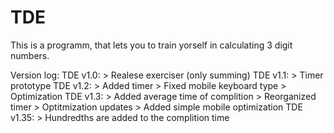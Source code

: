 # TDE
This is a programm, that lets you to train yorself in calculating 3 digit numbers. 

Version log: 
  TDE v1.0:
    > Realese exerciser (only summing)
  TDE v1.1:
    > Timer prototype
  TDE v1.2:
    > Added timer
    > Fixed mobile keyboard type
    > Optimization
  TDE v1.3:
    > Added average time of complition
    > Reorganized timer
    > Optitmization updates
    > Added simple mobile optimization
  TDE v1.35:
    > Hundredths are added to the complition time
